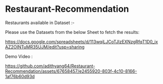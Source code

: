 # Restaurant-Recommendation


Restaurants available in Dataset :-

Please use the Datasets from the below Sheet to fetch the results:

https://docs.google.com/spreadsheets/d/113wqiLJCoTJlzEXNzgRfqT1D0_ixAZ2OINTuMR35UJM/edit?usp=sharing

Demo Video :

https://github.com/adithyang64/Restaurant-Recommendation/assets/67658457/e2455920-803f-4c10-8166-1af76b60d93d

